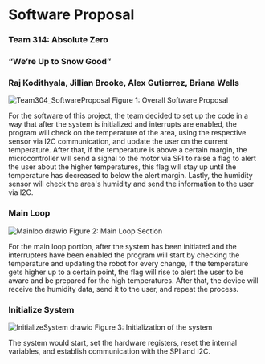 # Software Proposal

### Team 314: Absolute Zero

### “We’re Up to Snow Good”

### Raj Kodithyala, Jillian Brooke, Alex Gutierrez, Briana Wells

![Team304_SoftwareProposal](https://github.com/Abs0lute-Zer0/AbsoluteZero.github.io/assets/135275139/08354b56-f796-4863-a2f2-b58312be190e)
Figure 1: Overall Software Proposal

For the software of this project, the team decided to set up the code in a way that after the system is initialized and interrupts are enabled, the program will check on the temperature of the area, using the respective sensor via I2C communication, and update the user on the current temperature. After that, if the temperature is above a certain margin, the microcontroller will send a signal to the motor via SPI to raise a flag to alert the user about the higher temperatures, this flag will stay up until the temperature has decreased to below the alert margin. Lastly, the humidity sensor will check the area's humidity and send the information to the user via I2C.

### Main Loop
![Mainloo drawio](https://github.com/Abs0lute-Zer0/AbsoluteZero.github.io/assets/135275139/377efa94-8829-475b-a5a8-8ff1adc0b6ad)
Figure 2: Main Loop Section

For the main loop portion, after the system has been initiated and the interrupters have been enabled the program will start by checking the temperature and updating the robot for every change, if the temperature gets higher up to a certain point, the flag will rise to alert the user to be aware and be prepared for the high temperatures. After that, the device will receive the humidity data, send it to the user, and repeat the process.

### Initialize System
![InitializeSystem drawio](https://github.com/Abs0lute-Zer0/AbsoluteZero.github.io/assets/135275139/edebc4a4-112c-4141-aade-297281e9acce)
Figure 3: Initialization of the system

The system would start, set the hardware registers, reset the internal variables, and establish communication with the SPI and I2C.

